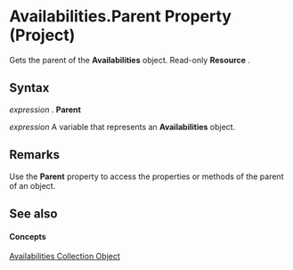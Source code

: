 
# Availabilities.Parent Property (Project)

Gets the parent of the  **Availabilities** object. Read-only **Resource** .


## Syntax

 _expression_ . **Parent**

 _expression_ A variable that represents an **Availabilities** object.


## Remarks

Use the  **Parent** property to access the properties or methods of the parent of an object.


## See also


#### Concepts


[Availabilities Collection Object](51224d62-777b-1ae3-a646-ca977464d37d.md)

